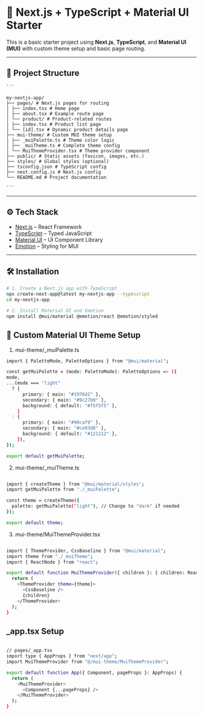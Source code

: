 # 🚀 Next.js + TypeScript + Material UI Starter

This is a basic starter project using **Next.js**, **TypeScript**, and **Material UI (MUI)** with custom theme setup and basic page routing.

---

## 📁 Project Structure

<pre><code>```
  
my-nextjs-app/
├── pages/ # Next.js pages for routing
│ ├── index.tsx # Home page
│ ├── about.tsx # Example route page
│ └── product/ # Product-related routes
│ ├── index.tsx # Product list page
│ └── [id].tsx # Dynamic product details page
├── mui-theme/ # Custom MUI theme setup
│ ├── _muiPalette.ts # Theme color logic
│ ├── _muiTheme.ts # Complete theme config
│ └── MuiThemeProvider.tsx # Theme provider component
├── public/ # Static assets (favicon, images, etc.)
├── styles/ # Global styles (optional)
├── tsconfig.json # TypeScript config
├── next.config.js # Next.js config
└── README.md # Project documentation

```</code></pre>

---

## ⚙️ Tech Stack

- [Next.js](https://nextjs.org/) – React Framework
- [TypeScript](https://www.typescriptlang.org/) – Typed JavaScript
- [Material UI](https://mui.com/) – UI Component Library
- [Emotion](https://emotion.sh/docs/introduction) – Styling for MUI

---

## 🛠️ Installation

```bash
# 1. Create a Next.js app with TypeScript
npx create-next-app@latest my-nextjs-app --typescript
cd my-nextjs-app

# 2. Install Material UI and Emotion
npm install @mui/material @emotion/react @emotion/styled

```

## 🎨 Custom Material UI Theme Setup

1. mui-theme/_muiPalette.ts
  ```bash
 import { PaletteMode, PaletteOptions } from "@mui/material";

const getMuiPalette = (mode: PaletteMode): PaletteOptions => ({
  mode,
  ...(mode === "light"
    ? {
        primary: { main: "#1976d2" },
        secondary: { main: "#9c27b0" },
        background: { default: "#f5f5f5" },
      }
    : {
        primary: { main: "#90caf9" },
        secondary: { main: "#ce93d8" },
        background: { default: "#121212" },
      }),
});

export default getMuiPalette;
```

 2. mui-theme/_muiTheme.ts
```bash

import { createTheme } from "@mui/material/styles";
import getMuiPalette from "./_muiPalette";

const theme = createTheme({
  palette: getMuiPalette("light"), // Change to "dark" if needed
});

export default theme;

```
 3. mui-theme/MuiThemeProvider.tsx
```bash

import { ThemeProvider, CssBaseline } from "@mui/material";
import theme from "./_muiTheme";
import { ReactNode } from "react";

export default function MuiThemeProvider({ children }: { children: ReactNode }) {
  return (
    <ThemeProvider theme={theme}>
      <CssBaseline />
      {children}
    </ThemeProvider>
  );
}

```


## _app.tsx Setup

```bash

// pages/_app.tsx
import type { AppProps } from "next/app";
import MuiThemeProvider from "@/mui-theme/MuiThemeProvider";

export default function App({ Component, pageProps }: AppProps) {
  return (
    <MuiThemeProvider>
      <Component {...pageProps} />
    </MuiThemeProvider>
  );
}

```
